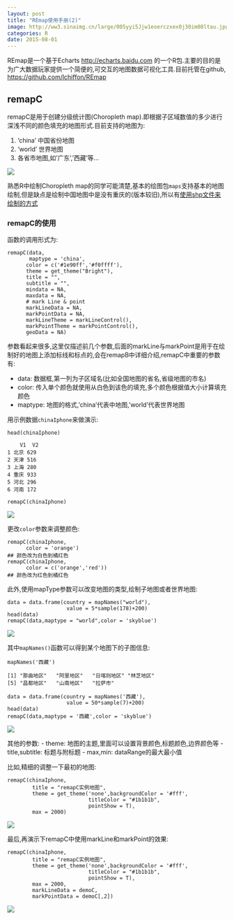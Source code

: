```yaml
---
layout: post
title: "REmap使用手册(2)"
image: http://ww3.sinaimg.cn/large/005yyi5Jjw1eoerczxex0j30im08ltau.jpg
categories: R
date: 2015-08-01
---
```


<p>REmap是一个基于Echarts <a href="http://echarts.baidu.com" class="uri">http://echarts.baidu.com</a> 的一个R包.主要的目的是为广大数据玩家提供一个简便的,可交互的地图数据可视化工具.目前托管在github, <a href="https://github.com/lchiffon/REmap" class="uri">https://github.com/lchiffon/REmap</a></p>
<div id="remapc" class="section level2">
<h2>remapC</h2>
<p>remapC是用于创建分级统计图(Choropleth map).即根据子区域数值的多少进行深浅不同的颜色填充的地图形式.目前支持的地图为:</p>
<ol style="list-style-type: decimal">
<li>‘china’ 中国省份地图</li>
<li>‘world’ 世界地图</li>
<li>各省市地图,如’广东’,’西藏’等…</li>
</ol>
<img src="http://7xr5em.com1.z0.glb.clouddn.com/9.png"><br/>
<p>熟悉R中绘制Choropleth map的同学可能清楚,基本的绘图包<code>maps</code>支持基本的地图绘制,但是缺点是绘制中国地图中是没有重庆的(版本较旧),所以有<a href="http://cos.name/2009/07/drawing-china-map-using-r/">使用shp文件来绘制的方式</a></p>
<div id="remapc" class="section level3">
<h3>remapC的使用</h3>
<p>函数的调用形式为:</p>
<pre class="r"><code>remapC(data,
       maptype = 'china',
      color = c('#1e90ff','#f0ffff'),
      theme = get_theme(&quot;Bright&quot;),
      title = &quot;&quot;,
      subtitle = &quot;&quot;,
      mindata = NA,
      maxdata = NA,
      # mark Line &amp; point
      markLineData = NA,
      markPointData = NA,
      markLineTheme = markLineControl(),
      markPointTheme = markPointControl(),
      geoData = NA)</code></pre>
<p>参数看起来很多,这里仅描述前几个参数,后面的markLine与markPoint是用于在绘制好的地图上添加标线和标点的,会在remapB中详细介绍,remapC中重要的参数有:</p>
<ul>
<li>data: 数据框,第一列为子区域名(比如全国地图的省名,省级地图的市名)</li>
<li>color: 传入单个颜色就使用从白色到该色的填充,多个颜色根据值大小计算填充颜色</li>
<li>maptype: 地图的格式,’china’代表中地图,’world’代表世界地图</li>
</ul>
<p>用示例数据<code>chinaIphone</code>来做演示:</p>
<pre class="r"><code>head(chinaIphone)</code></pre>
<pre class="r"><code>    V1  V2
1 北京 629
2 天津 516
3 上海 280
4 重庆 933
5 河北 296
6 河南 172</code></pre>
<pre class="r"><code>remapC(chinaIphone)</code></pre>
<img src="http://7xr5em.com1.z0.glb.clouddn.com/10.png"><br/>
<p>更改<code>color</code>参数来调整颜色:</p>
<pre class="r"><code>remapC(chinaIphone,
      color = 'orange')
## 颜色改为白色到橘红色
remapC(chinaIphone,
      color = c('orange','red'))
## 颜色改为红色到橘红色</code></pre>
<p>此外,使用mapType参数可以改变地图的类型,绘制子地图或者世界地图:</p>
<pre class="r"><code>data = data.frame(country = mapNames(&quot;world&quot;),
                   value = 5*sample(178)+200)
head(data)
remapC(data,maptype = &quot;world&quot;,color = 'skyblue')</code></pre>
<img src="http://7xr5em.com1.z0.glb.clouddn.com/11.png"><br/>
<p>其中<code>mapNames()</code>函数可以得到某个地图下的子图信息:</p>
<pre class="r"><code>mapNames('西藏')</code></pre>
<pre class="r"><code>[1] &quot;那曲地区&quot;   &quot;阿里地区&quot;   &quot;日喀则地区&quot; &quot;林芝地区&quot;
[5] &quot;昌都地区&quot;   &quot;山南地区&quot;   &quot;拉萨市&quot; </code></pre>
<pre class="r"><code>data = data.frame(country = mapNames('西藏'),
                   value = 50*sample(7)+200)
head(data)
remapC(data,maptype = '西藏',color = 'skyblue')</code></pre>
<img src="http://7xr5em.com1.z0.glb.clouddn.com/12.png"><br/>
<p>其他的参数: - theme: 地图的主题,里面可以设置背景颜色,标题颜色,边界颜色等 - title,subtitle: 标题与附标题 - max,min: dataRange的最大最小值</p>
<p>比如,精细的调整一下最初的地图:</p>
<pre class="r"><code>remapC(chinaIphone,
        title = &quot;remapC实例地图&quot;,
        theme = get_theme('none',backgroundColor = '#fff',
                          titleColor = &quot;#1b1b1b&quot;,
                          pointShow = T),
        max = 2000)</code></pre>
<img src="http://7xr5em.com1.z0.glb.clouddn.com/9.png"><br/>
<p>最后,再演示下remapC中使用markLine和markPoint的效果:</p>
<pre class="r"><code>remapC(chinaIphone,
        title = &quot;remapC实例地图&quot;,
        theme = get_theme('none',backgroundColor = '#fff',
                          titleColor = &quot;#1b1b1b&quot;,
                          pointShow = T),
        max = 2000,
        markLineData = demoC,
        markPointData = demoC[,2])</code></pre>

<img src="http://7xr5em.com1.z0.glb.clouddn.com/14.png">
</div>
</div>
